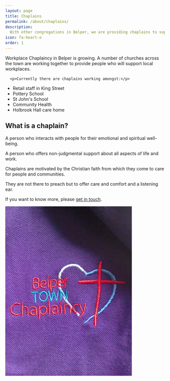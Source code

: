 ```yaml
---
layout: page
title: Chaplains
permalink: /about/chaplains/
description:
  With other congregations in Belper, we are providing chaplains to support local workplaces
icon: fa-heart-o
order: 1
---
```

 <div class="row">            
   
   <div class="col-md-6 col-sm-6">
      <p>Workplace Chaplaincy in Belper is growing. A number of churches across the town are working together to provide people who will support local workplaces.</p>

      <p>Currently there are chaplains working amongst:</p>
<ul>
<li>Retail staff in King Street</li>
<li>Pottery School</li>
<li>St John's School</li>
<li>Community Health</li>
<li>Holbrook Hall care home</li>
</ul>

<h2>What is a chaplain?</h2>

<p>A person who interacts with people for their emotional and spiritual well-being.</p>

<p>A person who offers non-judgmental support about all aspects of life and work.</p>

<p>Chaplains are motivated by the Christian faith from which they come to care for people and communities.</p>

<p>They are not there to preach but to offer care and comfort and a listening ear.</p>

<p>If you want to know more, please <a href="http://belpercommunitychurch.org/contact/">get in touch</a>.</p>

</div>
<div class="col-md-6 col-sm-6">
      <img src="/assets/img/Belper-polo-logo-400.jpg" />
      </div>
</div>
